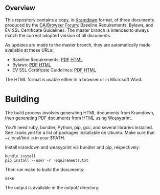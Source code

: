 ## Overview

This repository contains a copy, in [Kramdown](https://kramdown.gettalong.org/)
format, of three documents produced by the [CA/Browser Forum](https://cabforum.org/):
Baseline Requirements, Bylaws, and EV SSL Certificate Guidelines. The master
branch is intended to always match the current adopted version of all documents.

As updates are made to the master branch, they are automatically made available
at these URLs:

 - Baseline Requirements: [PDF](https://cabforum-travis-artifacts.s3-us-west-2.amazonaws.com/builds/master/BR.pdf) [HTML](https://cabforum-travis-artifacts.s3-us-west-2.amazonaws.com/builds/master/BR.html)
 - Bylaws: [PDF](https://cabforum-travis-artifacts.s3-us-west-2.amazonaws.com/builds/master/Bylaws.pdf) [HTML](https://cabforum-travis-artifacts.s3-us-west-2.amazonaws.com/builds/master/Bylaws.html)
 - EV SSL Certificate Guidelines: [PDF](https://cabforum-travis-artifacts.s3-us-west-2.amazonaws.com/builds/master/EVG.pdf) [HTML](https://cabforum-travis-artifacts.s3-us-west-2.amazonaws.com/builds/master/EVG.html)

The HTML format is usable either in a browser or in Microsoft Word.

# Building

The build process involves generating HTML documents from Kramdown, then
generating PDF documents from HTML using [Weasyprint](http://weasyprint.org/).

You'll need ruby, bundler, Python, pip, gcc, and several libraries installed.
See .travis.yml for a list of packages installable on Ubuntu. Make sure that
~/.local/bin/ is in your $PATH.

Install kramdown and weasyprint via bundler and pip, respectively:

```
bundle install
pip install --user -r requirements.txt
```

Then run make to build the documents:

```
make
```

The output is available in the output/ directory.
